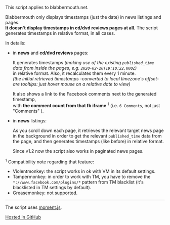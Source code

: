 This script applies to blabbermouth.net.  

Blabbermouth only displays timestamps (just the date) in news listings and pages.  
**It doesn't display timestamps in cd/dvd reviews pages at all.** 
The script generates timestamps in relative format, in all cases.

In details: 

- in **news** and **cd/dvd reviews** pages:  

  It generates timestamps *(making use of the existing `published_time` data from inside the pages, e.g. `2020-02-20T19:10:22.000Z`)*  
in relative format. Also, it recalculates them every 1 minute.  
_(the initial retrieved timestamps -converted to local timezone's offset- are tooltips: just hover mouse on a relative date to view)_

  It also shows a link to the Facebook comments next to the generated timestamp,  
with **the comment count from that fb iframe** <sup>1</sup> (i.e. `6 Comments`, not just "Comments" ).  


- in **news** listings:  

  As you scroll down each page, it retrieves the relevant target news page in the background in order to get the relevant `published_time` data from the page, and then generates timestamps (like before) in relative format.  

  Since v1.2 now the script also works in paginated news pages.
&nbsp;

<sup>1</sup> Compatibility note regarding that feature:

- Violentmonkey: the script works in ok with VM in its default settings.  
- Tampermonkey: in order to work with TM, you have to remove the `*://www.facebook.com/plugins/*` pattern from TM blacklist (it's blacklisted in TM settings by default).  
- Greasemonkey: not supported.

---

The script uses [moment.js](http://momentjs.com/).

[Hosted in GitHub](https://github.com/darkred/Userscripts)
